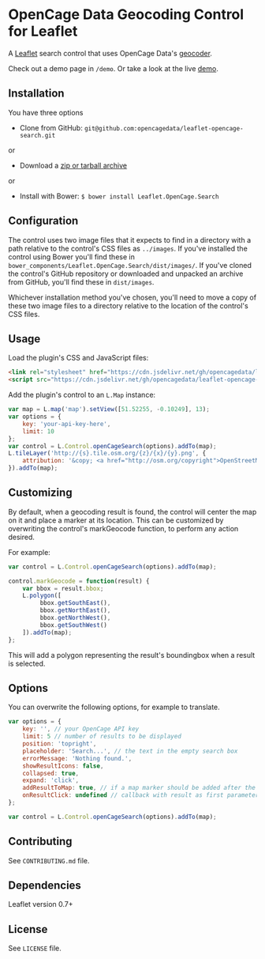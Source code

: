 # OpenCage Data Geocoding Control for Leaflet

A [Leaflet](http://leafletjs.com/) search control that uses OpenCage Data's [geocoder](https://opencagedata.com).

Check out a demo page in `/demo`. Or take a look at the live [demo](https://opencagedata.com/tutorials/geocode-in-leaflet).


## Installation

You have three options

* Clone from GitHub: `git@github.com:opencagedata/leaflet-opencage-search.git`

or

* Download a [zip or tarball archive](https://github.com/opencagedata/leaflet-opencage-search/releases)

or

* Install with Bower: `$ bower install Leaflet.OpenCage.Search`


## Configuration

The control uses two image files that it expects to find in a directory with
a path relative to the control's CSS files as `../images`. If you've installed
the control using Bower you'll find these in `bower_components/Leaflet.OpenCage.Search/dist/images/`. If you've
cloned the control's GitHub repository or downloaded and unpacked an archive
from GitHub, you'll find these in `dist/images`.

Whichever installation method you've chosen, you'll need to move a copy of these
two image files to a directory relative to the location of the control's CSS files.

## Usage

Load the plugin's CSS and JavaScript files:

```HTML
<link rel="stylesheet" href="https://cdn.jsdelivr.net/gh/opencagedata/leaflet-opencage-search@d4cbd36122efc8d17152b4177ed0e12165305441/dist/css/L.Control.OpenCageData.Search.min.css" />
<script src="https://cdn.jsdelivr.net/gh/opencagedata/leaflet-opencage-search@d4cbd36122efc8d17152b4177ed0e12165305441/dist/js/L.Control.OpenCageSearch.min.js"></script>
```

Add the plugin's control to an `L.Map` instance:

```javascript
var map = L.map('map').setView([51.52255, -0.10249], 13);
var options = {
    key: 'your-api-key-here',
    limit: 10
};
var control = L.Control.openCageSearch(options).addTo(map);
L.tileLayer('http://{s}.tile.osm.org/{z}/{x}/{y}.png', {
    attribution: '&copy; <a href="http://osm.org/copyright">OpenStreetMap</a> contributors'
}).addTo(map);

```

## Customizing

By default, when a geocoding result is found, the control will center the map on it and place a marker
at its location. This can be customized by overwriting the control's markGeocode function, to perform
any action desired.

For example:

```javascript
var control = L.Control.openCageSearch(options).addTo(map);

control.markGeocode = function(result) {
    var bbox = result.bbox;
    L.polygon([
         bbox.getSouthEast(),
         bbox.getNorthEast(),
         bbox.getNorthWest(),
         bbox.getSouthWest()
    ]).addTo(map);
};
```

This will add a polygon representing the result's boundingbox when a result is selected.


## Options

You can overwrite the following options, for example to translate.


```javascript
var options = {
    key: '', // your OpenCage API key
    limit: 5 // number of results to be displayed
    position: 'topright',
    placeholder: 'Search...', // the text in the empty search box
    errorMessage: 'Nothing found.',
    showResultIcons: false,
    collapsed: true,
    expand: 'click',
    addResultToMap: true, // if a map marker should be added after the user clicks a result
    onResultClick: undefined // callback with result as first parameter
};    

var control = L.Control.openCageSearch(options).addTo(map);

```

## Contributing

See `CONTRIBUTING.md` file.

## Dependencies

Leaflet version 0.7+

## License

See `LICENSE` file.
